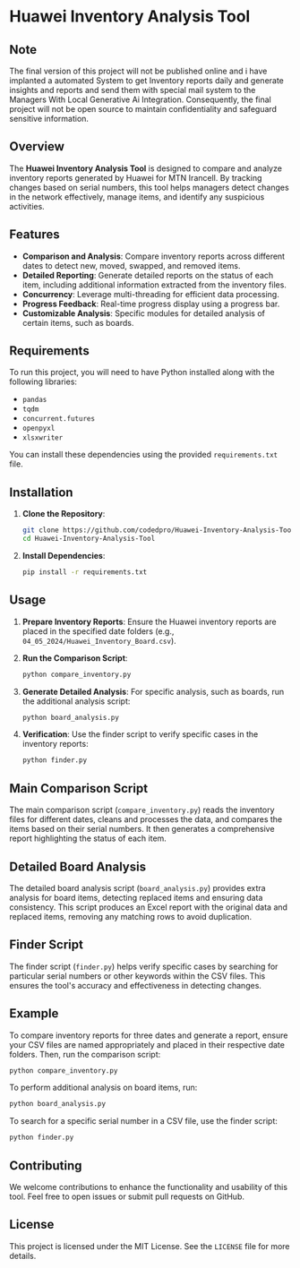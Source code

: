 # Huawei Inventory Analysis Tool

## Note
The final version of this project will not be published online and i have implanted a automated System to get Inventory reports daily and generate insights and reports and send them with special mail system to the Managers With Local Generative Ai Integration. Consequently, the final project will not be open source to maintain confidentiality and safeguard sensitive information.

## Overview

The **Huawei Inventory Analysis Tool** is designed to compare and analyze inventory reports generated by Huawei for MTN Irancell. By tracking changes based on serial numbers, this tool helps managers detect changes in the network effectively, manage items, and identify any suspicious activities.

## Features

- **Comparison and Analysis**: Compare inventory reports across different dates to detect new, moved, swapped, and removed items.
- **Detailed Reporting**: Generate detailed reports on the status of each item, including additional information extracted from the inventory files.
- **Concurrency**: Leverage multi-threading for efficient data processing.
- **Progress Feedback**: Real-time progress display using a progress bar.
- **Customizable Analysis**: Specific modules for detailed analysis of certain items, such as boards.

## Requirements

To run this project, you will need to have Python installed along with the following libraries:

- `pandas`
- `tqdm`
- `concurrent.futures`
- `openpyxl`
- `xlsxwriter`

You can install these dependencies using the provided `requirements.txt` file.

## Installation

1. **Clone the Repository**:
   ```bash
   git clone https://github.com/codedpro/Huawei-Inventory-Analysis-Tool.git
   cd Huawei-Inventory-Analysis-Tool
   ```

2. **Install Dependencies**:
   ```bash
   pip install -r requirements.txt
   ```

## Usage

1. **Prepare Inventory Reports**: Ensure the Huawei inventory reports are placed in the specified date folders (e.g., `04_05_2024/Huawei_Inventory_Board.csv`).

2. **Run the Comparison Script**:
   ```bash
   python compare_inventory.py
   ```

3. **Generate Detailed Analysis**: For specific analysis, such as boards, run the additional analysis script:
   ```bash
   python board_analysis.py
   ```

4. **Verification**: Use the finder script to verify specific cases in the inventory reports:
   ```bash
   python finder.py
   ```

## Main Comparison Script

The main comparison script (`compare_inventory.py`) reads the inventory files for different dates, cleans and processes the data, and compares the items based on their serial numbers. It then generates a comprehensive report highlighting the status of each item.

## Detailed Board Analysis

The detailed board analysis script (`board_analysis.py`) provides extra analysis for board items, detecting replaced items and ensuring data consistency. This script produces an Excel report with the original data and replaced items, removing any matching rows to avoid duplication.

## Finder Script

The finder script (`finder.py`) helps verify specific cases by searching for particular serial numbers or other keywords within the CSV files. This ensures the tool's accuracy and effectiveness in detecting changes.

## Example

To compare inventory reports for three dates and generate a report, ensure your CSV files are named appropriately and placed in their respective date folders. Then, run the comparison script:

```bash
python compare_inventory.py
```

To perform additional analysis on board items, run:

```bash
python board_analysis.py
```

To search for a specific serial number in a CSV file, use the finder script:

```bash
python finder.py
```

## Contributing

We welcome contributions to enhance the functionality and usability of this tool. Feel free to open issues or submit pull requests on GitHub.

## License

This project is licensed under the MIT License. See the `LICENSE` file for more details.

